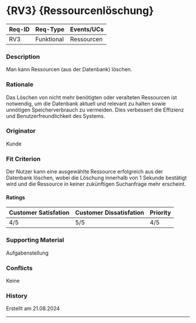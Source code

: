 # {RV3} {Ressourcenlöschung}

| Req-ID | Req-Type | Events/UCs |
|--------|----------|------------|
| RV3    |Funktional| Ressourcen |

### Description
Man kann Ressourcen (aus der Datenbank) löschen.

### Rationale
Das Löschen von nicht mehr benötigten oder veralteten Ressourcen ist notwendig, um die Datenbank aktuell und relevant zu halten sowie unnötigen Speicherverbrauch zu vermeiden. Dies verbessert die Effizienz und Benutzerfreundlichkeit des Systems.

### Originator
Kunde

### Fit Criterion
Der Nutzer kann eine ausgewählte Ressource erfolgreich aus der Datenbank löschen, wobei die Löschung innerhalb von 1 Sekunde bestätigt wird und die Ressource in keiner zukünftigen Suchanfrage mehr erscheint.

#### Ratings
| Customer Satisfation | Customer Dissatisfation | Priority |
|----------------------|-------------------------|----------|
| 4/5                  | 5/5                     | 4/5      |

### Supporting Material
Aufgabenstellung

### Conflicts
Keine

### History
Erstellt am 21.08.2024

---